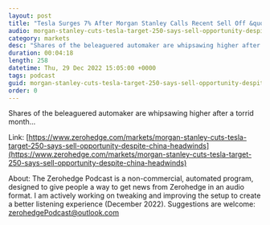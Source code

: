 ```yaml
---
layout: post
title: "Tesla Surges 7% After Morgan Stanley Calls Recent Sell Off &quot;Opportunity&quot; "
audio: morgan-stanley-cuts-tesla-target-250-says-sell-opportunity-despite-china-headwinds-0
category: markets
desc: "Shares of the beleaguered automaker are whipsawing higher after a torrid month..."
duration: 00:04:18
length: 258
datetime: Thu, 29 Dec 2022 15:05:00 +0000
tags: podcast
guid: morgan-stanley-cuts-tesla-target-250-says-sell-opportunity-despite-china-headwinds-0
order: 0
---
```

Shares of the beleaguered automaker are whipsawing higher after a torrid month...

Link: [https://www.zerohedge.com/markets/morgan-stanley-cuts-tesla-target-250-says-sell-opportunity-despite-china-headwinds](https://www.zerohedge.com/markets/morgan-stanley-cuts-tesla-target-250-says-sell-opportunity-despite-china-headwinds)

About: The Zerohedge Podcast is a non-commercial, automated program, designed to give people a way to get news from Zerohedge in an audio format.  I am actively working on tweaking and improving the setup to create a better listening experience (December 2022).  Suggestions are welcome: [zerohedgePodcast@outlook.com](mailto:zerohedgePodcast@outlook.com)